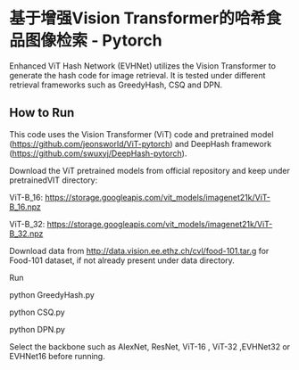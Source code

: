 # 基于增强Vision Transformer的哈希食品图像检索 - Pytorch

Enhanced ViT Hash Network (EVHNet) utilizes the Vision Transformer to generate the hash code for image retrieval. 
It is tested under different retrieval frameworks such as GreedyHash, CSQ and DPN.





## How to Run

This code uses the Vision Transformer (ViT) code and pretrained model (https://github.com/jeonsworld/ViT-pytorch) and DeepHash framework (https://github.com/swuxyj/DeepHash-pytorch).

Download the ViT pretrained models from official repository and keep under pretrainedVIT directory:

ViT-B_16: https://storage.googleapis.com/vit_models/imagenet21k/ViT-B_16.npz 

ViT-B_32: https://storage.googleapis.com/vit_models/imagenet21k/ViT-B_32.npz

Download data from http://data.vision.ee.ethz.ch/cvl/food-101.tar.g for Food-101 dataset, if not already present under data directory.

Run 

python GreedyHash.py

python CSQ.py

python DPN.py

Select the backbone such as AlexNet, ResNet, ViT-16 , ViT-32 ,EVHNet32 or EVHNet16 before running.

